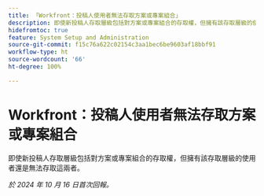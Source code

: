 ```yaml
---
title: 「Workfront：投稿人使用者無法存取方案或專案組合」
description: 即使新投稿人存取層級包括對方案或專案組合的存取權，但擁有該存取層級的使用者還是無法存取這兩者。
hidefromtoc: true
feature: System Setup and Administration
source-git-commit: f15c76a622c02154c3aa1bec6be9603af18bbf91
workflow-type: ht
source-wordcount: '66'
ht-degree: 100%

---
```


# Workfront：投稿人使用者無法存取方案或專案組合

即使新投稿人存取層級包括對方案或專案組合的存取權，但擁有該存取層級的使用者還是無法存取這兩者。

_於 2024 年 10 月 16 日首次回報。_
